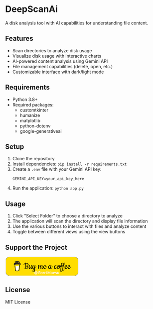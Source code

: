 # DeepScanAi

A disk analysis tool with AI capabilities for understanding file content.

## Features

- Scan directories to analyze disk usage
- Visualize disk usage with interactive charts
- AI-powered content analysis using Gemini API
- File management capabilities (delete, open, etc.)
- Customizable interface with dark/light mode

## Requirements

- Python 3.8+
- Required packages:
  - customtkinter
  - humanize
  - matplotlib
  - python-dotenv
  - google-generativeai

## Setup

1. Clone the repository
2. Install dependencies: `pip install -r requirements.txt`
3. Create a `.env` file with your Gemini API key:
   ```
   GEMINI_API_KEY=your_api_key_here
   ```
4. Run the application: `python app.py`

## Usage

1. Click "Select Folder" to choose a directory to analyze
2. The application will scan the directory and display file information
3. Use the various buttons to interact with files and analyze content
4. Toggle between different views using the view buttons

## Support the Project

[![Buy Me A Coffee](static/capitalismsucksbutiamsuperpassionateaboutbeingabletoaffordfood.png)](https://buymeacoffee.com/rorrimaesu)

## License

MIT License

